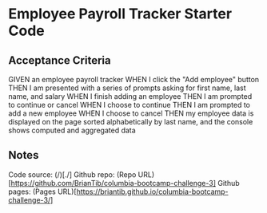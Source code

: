 # Employee Payroll Tracker Starter Code


## Acceptance Criteria

GIVEN an employee payroll tracker
WHEN I click the "Add employee" button
THEN I am presented with a series of prompts asking for first name, last name, and salary
WHEN I finish adding an employee
THEN I am prompted to continue or cancel
WHEN I choose to continue
THEN I am prompted to add a new employee
WHEN I choose to cancel
THEN my employee data is displayed on the page sorted alphabetically by last name, and the console shows computed and aggregated data

## Notes
Code source: (/)[./]
Github repo: (Repo URL)[https://github.com/BrianTib/columbia-bootcamp-challenge-3]
Github pages: (Pages URL)[https://briantib.github.io/columbia-bootcamp-challenge-3/]